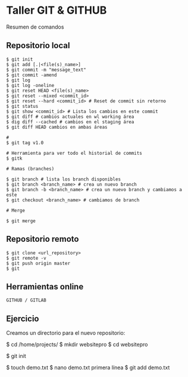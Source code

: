 Taller GIT & GITHUB
===================

Resumen de comandos

## Repositorio local

    $ git init
    $ git add [.|<file(s)_name>]
    $ git commit -m "message_text"
    $ git commit -amend
    $ git log
    $ git log -oneline
    $ git reset HEAD <file(s)_name>
    $ git reset --mixed <commit_id>
    $ git reset --hard <commit_id> # Reset de commit sin retorno
    $ git status
    $ git show <commit_id> # Lista los cambios en este commit
    $ git diff # cambios actuales en wl working área
    $ dig diff --cached # cambios en el staging área
    $ git diff HEAD cambios en ambas áreas

    #
    $ git tag v1.0

    # Herramienta para ver todo el historial de commits
    $ gitk

    # Ramas (branches)

    $ git branch # lista los branch disponibles
    $ git branch <branch_name> # crea un nuevo branch
    $ git branch -b <branch_name> # crea un nuevo branch y cambiamos a este
    $ git checkout <branch_name> # cambiamos de branch

    # Merge

    $ git merge

## Repositorio remoto

    $ git clone <url_repository>
    $ git remote -v
    $ git push origin master
    $ git

## Herramientas online

    GITHUB / GITLAB


## Ejercicio

Creamos un directorio para el nuevo repositorio:

$ cd /home/projects/
$ mkdir websitepro
$ cd websitepro

$ git init

$ touch demo.txt
$ nano demo.txt
primera línea
$ git add demo.txt

    
